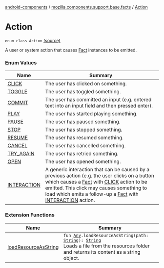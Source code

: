 [android-components](../../index.md) / [mozilla.components.support.base.facts](../index.md) / [Action](./index.md)

# Action

`enum class Action` [(source)](https://github.com/mozilla-mobile/android-components/blob/master/components/support/base/src/main/java/mozilla/components/support/base/facts/Action.kt#L10)

A user or system action that causes [Fact](../-fact/index.md) instances to be emitted.

### Enum Values

| Name | Summary |
|---|---|
| [CLICK](-c-l-i-c-k.md) | The user has clicked on something. |
| [TOGGLE](-t-o-g-g-l-e.md) | The user has toggled something. |
| [COMMIT](-c-o-m-m-i-t.md) | The user has committed an input (e.g. entered text into an input field and then pressed enter). |
| [PLAY](-p-l-a-y.md) | The user has started playing something. |
| [PAUSE](-p-a-u-s-e.md) | The user has paused something. |
| [STOP](-s-t-o-p.md) | The user has stopped something. |
| [RESUME](-r-e-s-u-m-e.md) | The user has resumed something. |
| [CANCEL](-c-a-n-c-e-l.md) | The user has cancelled something. |
| [TRY_AGAIN](-t-r-y_-a-g-a-i-n.md) | The user has retried something. |
| [OPEN](-o-p-e-n.md) | The user has opened something. |
| [INTERACTION](-i-n-t-e-r-a-c-t-i-o-n.md) | A generic interaction that can be caused by a previous action (e.g. the user clicks on a button which causes a [Fact](../-fact/index.md) with [CLICK](-c-l-i-c-k.md) action to be emitted. This click may causes something to load which emits a follow-up a [Fact](../-fact/index.md) with [INTERACTION](-i-n-t-e-r-a-c-t-i-o-n.md) action. |

### Extension Functions

| Name | Summary |
|---|---|
| [loadResourceAsString](../../mozilla.components.support.test.file/kotlin.-any/load-resource-as-string.md) | `fun `[`Any`](https://kotlinlang.org/api/latest/jvm/stdlib/kotlin/-any/index.html)`.loadResourceAsString(path: `[`String`](https://kotlinlang.org/api/latest/jvm/stdlib/kotlin/-string/index.html)`): `[`String`](https://kotlinlang.org/api/latest/jvm/stdlib/kotlin/-string/index.html)<br>Loads a file from the resources folder and returns its content as a string object. |
